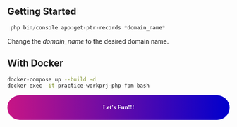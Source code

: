 ## Getting Started
```PowerShell
 php bin/console app:get-ptr-records *domain_name*
```


Change the *domain_name* to the desired domain name.

## With Docker
```bash
docker-compose up --build -d
docker exec -it practice-workprj-php-fpm bash
```
<div style="background: linear-gradient(to right, mediumvioletred, mediumblue); padding: 20px;  text-align: center; font-family: 'Pacifico', cursive; border-radius: 60px;">
    <span style="color: White;"><strong>Let's Fun!!!</strong></span>
</div>